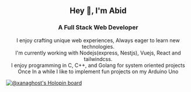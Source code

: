 <div align="center">
  <h2>Hey 👋, I'm Abid</h1>
  <h3>A Full Stack Web Developer</h3>
  
  <p>
    <span>I enjoy crafting unique web experiences, Always eager to learn new technologies.</span>
    <br>
    <span>I'm currently working with Nodejs(express, Nestjs), Vuejs, React and tailwindcss.</span>
    <br>
    <span>I enjoy programming in C, C++, and Golang for system oriented projects</span>
    <br>
    <span>Once In a while I like to implement fun projects on my Arduino Uno</span>
  </p>
</div>

[![@xanaghost's Holopin board](https://holopin.me/xanaghost)](https://holopin.io/@xanaghost)
